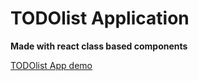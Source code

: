 # TODOlist Application

**Made with react class based components**

[TODOlist App demo](https://ajayaravind-git.github.io/ToDoList-Application/m)
